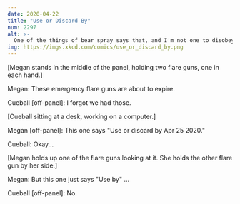 ```yaml
---
date: 2020-04-22
title: "Use or Discard By"
num: 2297
alt: >-
  One of the things of bear spray says that, and I'm not one to disobey safety instructions, but there are no bears around here. Guess it's time for a camping trip where we leave lots of food out!
img: https://imgs.xkcd.com/comics/use_or_discard_by.png
---
```

[Megan stands in the middle of the panel, holding two flare guns, one in each hand.]

Megan: These emergency flare guns are about to expire.

Cueball [off-panel]: I forgot we had those.

[Cueball sitting at a desk, working on a computer.]

Megan [off-panel]: This one says "Use or discard by Apr 25 2020."

Cueball: Okay...

[Megan holds up one of the flare guns looking at it. She holds the other flare gun by her side.]

Megan: But this one just says "Use by" ...

Cueball [off-panel]: No.